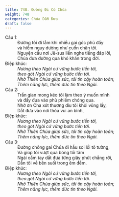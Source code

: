 ```yaml
---
title: 748. Đường Đi Có Chúa
weight: 748
categories: Chúa Dẫn Đưa
draft: false
---
```

<dl><dt>Câu 1:</dt><dd data-verse="1">Đường tôi đi lắm khi nhiều gai góc phủ đầy <br/>và hiểm nguy dường như cuốn chân tôi. <br/>Nguyện cầu nơi Jê-sus liền nghe tiếng đáp lời, <br/>Chúa đưa đường qua khó khăn trong đời. </dd><dt>Điệp khúc:</dt><dd data-chorus="1"><em>Nương theo Ngài cứ vững bước tiến tới, <br/>theo gót Ngài cứ vững bước tiến tới. <br/>Nhờ Thiên Chúa giúp sức, tôi tin cậy hoàn toàn; <br/>Thêm năng lực, thêm đức tin theo Ngài. </em></dd><dt>Câu 2:</dt><dd data-verse="2">Trần gian mong kéo tôi làm theo ý muốn mình <br/>và đẩy đưa vào phù phiếm chóng qua. <br/>Nhờ ơn Cha xót thương dìu tôi khỏi vũng lầy, <br/>Dắt đưa vào nơi thỏa vui an bình, </dd><dt>Điệp khúc:</dt><dd data-chorus="1"><em>Nương theo Ngài cứ vững bước tiến tới, <br/>theo gót Ngài cứ vững bước tiến tới. <br/>Nhờ Thiên Chúa giúp sức, tôi tin cậy hoàn toàn; <br/>Thêm năng lực, thêm đức tin theo Ngài. </em></dd><dt>Câu 3:</dt><dd data-verse="3">Đường chông gai Chúa đi hầu soi lối tỏ tường, <br/>Và giúp tôi vượt qua bóng tối tăm <br/>Ngài cầm tay dắt đưa từng giây phút chẳng rời, <br/>Dẫn tôi về bên suối trong êm đềm. </dd><dt>Điệp khúc:</dt><dd data-chorus="1"><em>Nương theo Ngài cứ vững bước tiến tới, <br/>theo gót Ngài cứ vững bước tiến tới. <br/>Nhờ Thiên Chúa giúp sức, tôi tin cậy hoàn toàn; <br/>Thêm năng lực, thêm đức tin theo Ngài. </em></dd></dl>